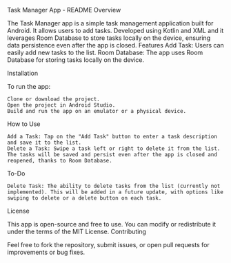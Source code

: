 Task Manager App - README
Overview

The Task Manager app is a simple task management application built for Android. It allows users to add tasks. Developed using Kotlin and XML and it leverages Room Database to store tasks locally on the device, ensuring data persistence even after the app is closed.
Features
    Add Task: Users can easily add new tasks to the list.
    Room Database: The app uses Room Database for storing tasks locally on the device.

Installation

To run the app:

    Clone or download the project.
    Open the project in Android Studio.
    Build and run the app on an emulator or a physical device.

How to Use

    Add a Task: Tap on the "Add Task" button to enter a task description and save it to the list.
    Delete a Task: Swipe a task left or right to delete it from the list.
    The tasks will be saved and persist even after the app is closed and reopened, thanks to Room Database.

To-Do

    Delete Task: The ability to delete tasks from the list (currently not implemented). This will be added in a future update, with options like swiping to delete or a delete button on each task.

License

This app is open-source and free to use. You can modify or redistribute it under the terms of the MIT License.
Contributing

Feel free to fork the repository, submit issues, or open pull requests for improvements or bug fixes.
